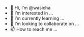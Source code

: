 - 👋 Hi, I’m @wasicha
- 👀 I’m interested in ...
- 🌱 I’m currently learning ...
- 💞️ I’m looking to collaborate on ...
- 📫 How to reach me ...

<!---
wasicha/wasicha is a ✨ special ✨ repository because its `README.md` (this file) appears on your GitHub profile.
You can click the Preview link to take a look at your changes.
--->
